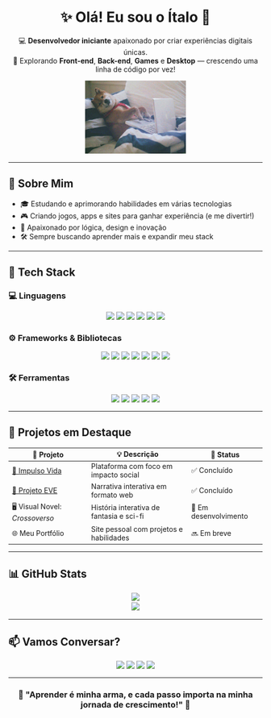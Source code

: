 <h1 align="center">✨ Olá! Eu sou o Ítalo 👋</h1>

<p align="center">
  💻 <strong>Desenvolvedor iniciante</strong> apaixonado por criar experiências digitais únicas.<br>
  🚀 Explorando <strong>Front-end</strong>, <strong>Back-end</strong>, <strong>Games</strong> e <strong>Desktop</strong> — crescendo uma linha de código por vez!
</p>

<p align="center">
  <img src="eucoding.webp" width="200" alt="Programando" />
</p>

---

## 🧠 Sobre Mim

- 🎓 Estudando e aprimorando habilidades em várias tecnologias
- 🎮 Criando jogos, apps e sites para ganhar experiência (e me divertir!)
- 🧩 Apaixonado por lógica, design e inovação
- 🛠️ Sempre buscando aprender mais e expandir meu stack

---

## 🧰 Tech Stack

### 💻 **Linguagens**
<p align="center">
  <img src="https://img.shields.io/badge/Python-3776AB?style=for-the-badge&logo=python&logoColor=white" />
  <img src="https://img.shields.io/badge/Rust-000000?style=for-the-badge&logo=rust&logoColor=white" />
  <img src="https://img.shields.io/badge/HTML5-E34F26?style=for-the-badge&logo=html5&logoColor=white" />
  <img src="https://img.shields.io/badge/CSS3-1572B6?style=for-the-badge&logo=css3&logoColor=white" />
  <img src="https://img.shields.io/badge/JavaScript-F7DF1E?style=for-the-badge&logo=javascript&logoColor=black" />
  <img src="https://img.shields.io/badge/TypeScript-3178C6?style=for-the-badge&logo=typescript&logoColor=white" />
</p>

### ⚙️ **Frameworks & Bibliotecas**
<p align="center">
  <img src="https://img.shields.io/badge/React-61DAFB?style=for-the-badge&logo=react&logoColor=black" />
  <img src="https://img.shields.io/badge/Node.js-339933?style=for-the-badge&logo=node.js&logoColor=white" />
  <img src="https://img.shields.io/badge/Electron-47848F?style=for-the-badge&logo=electron&logoColor=white" />
  <img src="https://img.shields.io/badge/Tailwind CSS-38B2AC?style=for-the-badge&logo=tailwind-css&logoColor=white" />
  <img src="https://img.shields.io/badge/Tauri-333333?style=for-the-badge&logo=tauri&logoColor=white" />
  <img src="https://img.shields.io/badge/Kivy-4BC51D?style=for-the-badge&logo=kivy&logoColor=white" />
  <img src="https://img.shields.io/badge/KivyMD-1A237E?style=for-the-badge&logo=kivy&logoColor=white" />
</p>

### 🛠️ **Ferramentas**
<p align="center">
  <img src="https://img.shields.io/badge/VSCode-007ACC?style=for-the-badge&logo=visual-studio-code&logoColor=white" />
  <img src="https://img.shields.io/badge/Git-F05032?style=for-the-badge&logo=git&logoColor=white" />
  <img src="https://img.shields.io/badge/GitHub-181717?style=for-the-badge&logo=github&logoColor=white" />
  <img src="https://img.shields.io/badge/MySQL-4479A1?style=for-the-badge&logo=mysql&logoColor=white" />
  <img src="https://img.shields.io/badge/JSON-000000?style=for-the-badge&logo=json&logoColor=white" />
</p>

---

## 🌟 Projetos em Destaque

| 🚀 Projeto | 💡 Descrição | 🔧 Status |
|-----------|--------------|-----------|
| [🦋 Impulso Vida](https://impulso-vida.vercel.app/) | Plataforma com foco em impacto social | ✅ Concluído |
| [📖 Projeto EVE](https://projeto-eve.vercel.app) | Narrativa interativa em formato web | ✅ Concluído |
| 🖥️ Visual Novel: *Crossoverso* | História interativa de fantasia e sci-fi | 🚧 Em desenvolvimento |
| 🌐 Meu Portfólio | Site pessoal com projetos e habilidades | 🔜 Em breve |

---

## 📊 GitHub Stats

<p align="center">
  <img src="https://github-readme-stats.vercel.app/api?username=ItaloSilvaHAS&show_icons=true&theme=tokyonight" />
  <br />
  <img src="https://github-readme-stats.vercel.app/api/top-langs/?username=ItaloSilvaHAS&layout=compact&theme=tokyonight" />
</p>

---

## 📫 Vamos Conversar?

<p align="center">
  <a href="mailto:italo.ss2007@gmail.com"><img src="https://img.shields.io/badge/E--mail-D14836?style=for-the-badge&logo=gmail&logoColor=white" /></a>
  <a href="https://x.com/bosto_com"><img src="https://img.shields.io/badge/X%20(Twitter)-1DA1F2?style=for-the-badge&logo=x&logoColor=white" /></a>
  <a href="https://www.linkedin.com/in/italo-silva-250677318"><img src="https://img.shields.io/badge/LinkedIn-0A66C2?style=for-the-badge&logo=linkedin&logoColor=white" /></a>
  <a href="https://youtube.com/@otaldoleite"><img src="https://img.shields.io/badge/YouTube-FF0000?style=for-the-badge&logo=youtube&logoColor=white" /></a>
</p>

---

<h3 align="center">🚀 "Aprender é minha arma, e cada passo importa na minha jornada de crescimento!" 🚀</h3>
